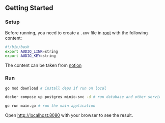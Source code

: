 ## Getting Started

### Setup

Before running, you need to create a `.env` file in [root](./) with the
following content:

```bash
#!/bin/bash
export AUDIO_LINK=string
export AUDIO_KEY=string
```

The content can be taken from [notion](https://www.notion.so/env-8072d9b954434345a54c281f95c4ff63)

### Run

```bash
go mod download # install deps if run on local

docker compose up postgres minio-svc -d # run database and other service for local dev

go run main.go # run the main application
```

Open [http://localhost:8080](http://localhost:8080) with your browser to see the result.
